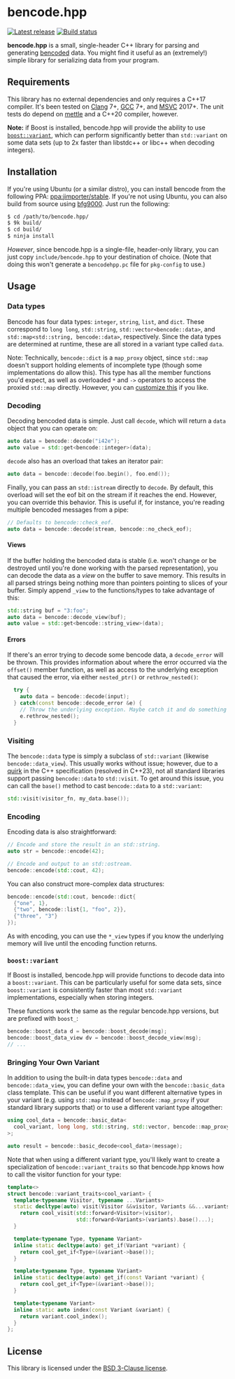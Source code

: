 # bencode.hpp

[![Latest release][release-image]][release-link]
[![Build status][ci-image]][ci-link]


**bencode.hpp** is a small, single-header C++ library for parsing and generating
[bencoded][wikipedia] data. You might find it useful as an (extremely!) simple
library for serializing data from your program.

## Requirements

This library has no external dependencies and only requires a C++17 compiler.
It's been tested on [Clang][clang] 7+, [GCC][gcc] 7+, and [MSVC][msvc] 2017+.
The unit tests do depend on [mettle][mettle] and a C++20 compiler, however.

**Note:** if Boost is installed, bencode.hpp will provide the ability to use
[`boost::variant`](#boostvariant), which can perform significantly better than
`std::variant` on some data sets (up to 2x faster than libstdc++ or libc++ when
decoding integers).

## Installation

If you're using Ubuntu (or a similar distro), you can install bencode from the
following PPA: [ppa:jimporter/stable][ppa]. If you're not using Ubuntu, you can
also build from source using [bfg9000][bfg9000]. Just run the following:

```sh
$ cd /path/to/bencode.hpp/
$ 9k build/
$ cd build/
$ ninja install
```

*However*, since bencode.hpp is a single-file, header-only library, you can just
copy `include/bencode.hpp` to your destination of choice. (Note that doing this
won't generate a `bencodehpp.pc` file for `pkg-config` to use.)

## Usage

### Data types

Bencode has four data types: `integer`, `string`, `list`, and `dict`. These
correspond to `long long`, `std::string`, `std::vector<bencode::data>`, and
`std::map<std::string, bencode::data>`, respectively. Since the data types are
determined at runtime, these are all stored in a variant type called `data`.

Note: Technically, `bencode::dict` is a `map_proxy` object, since `std::map`
doesn't support holding elements of incomplete type (though some implementations
do allow this). This type has all the member functions you'd expect, as well as
overloaded `*` and `->` operators to access the proxied `std::map` directly.
However, you can [customize this](#bringing-your-own-variant) if you like.

### Decoding

Decoding bencoded data is simple. Just call `decode`, which will return a `data`
object that you can operate on:

```c++
auto data = bencode::decode("i42e");
auto value = std::get<bencode::integer>(data);
```

`decode` also has an overload that takes an iterator pair:

```c++
auto data = bencode::decode(foo.begin(), foo.end());
```

Finally, you can pass an `std::istream` directly to `decode`. By default, this
overload will set the eof bit on the stream if it reaches the end. However, you
can override this behavior. This is useful if, for instance, you're reading
multiple bencoded messages from a pipe:

```c++
// Defaults to bencode::check_eof.
auto data = bencode::decode(stream, bencode::no_check_eof);
```

#### Views

If the buffer holding the bencoded data is stable (i.e. won't change or be
destroyed until you're done working with the parsed representation), you can
decode the data as a *view* on the buffer to save memory. This results in all
parsed strings being nothing more than pointers pointing to slices of your
buffer. Simply append `_view` to the functions/types to take advantage of this:

```c++
std::string buf = "3:foo";
auto data = bencode::decode_view(buf);
auto value = std::get<bencode::string_view>(data);
```

#### Errors

If there's an error trying to decode some bencode data, a `decode_error` will be
thrown. This provides information about where the error occurred via the
`offset()` member function, as well as access to the underlying exception that
caused the error, via either `nested_ptr()` or `rethrow_nested()`:

```c++
  try {
    auto data = bencode::decode(input);
  } catch(const bencode::decode_error &e) {
    // Throw the underlying exception. Maybe catch it and do something with it.
    e.rethrow_nested();
  }
```

### Visiting

The `bencode::data` type is simply a subclass of `std::variant` (likewise
`bencode::data_view`). This usually works without issue; however, due to a
[quirk][inheriting-variant] in the C++ specification (resolved in C++23), not
all standard libraries support passing `bencode::data` to `std::visit`. To get
around this issue, you can call the `base()` method to cast `bencode::data` to a
`std::variant`:

```c++
std::visit(visitor_fn, my_data.base());
```

### Encoding

Encoding data is also straightforward:

```c++
// Encode and store the result in an std::string.
auto str = bencode::encode(42);

// Encode and output to an std::ostream.
bencode::encode(std::cout, 42);
```

You can also construct more-complex data structures:

```c++
bencode::encode(std::cout, bencode::dict{
  {"one", 1},
  {"two", bencode::list{1, "foo", 2}},
  {"three", "3"}
});
```

As with encoding, you can use the `*_view` types if you know the underlying
memory will live until the encoding function returns.

### `boost::variant`

If Boost is installed, bencode.hpp will provide functions to decode data into a
`boost::variant`. This can be particularly useful for some data sets, since
`boost::variant` is consistently faster than most `std::variant`
implementations, especially when storing integers.

These functions work the same as the regular bencode.hpp versions, but are
prefixed with `boost_`:

```c++
bencode::boost_data d = bencode::boost_decode(msg);
bencode::boost_data_view dv = bencode::boost_decode_view(msg);
// ...
```

### Bringing Your Own Variant

In addition to using the built-in data types `bencode::data` and
`bencode::data_view`, you can define your own with the `bencode::basic_data`
class template. This can be useful if you want different alternative types in
your variant (e.g. using `std::map` instead of `bencode::map_proxy` if your
standard library supports that) or to use a different variant type altogether:

```c++
using cool_data = bencode::basic_data<
  cool_variant, long long, std::string, std::vector, bencode::map_proxy
>;

auto result = bencode::basic_decode<cool_data>(message);
```

Note that when using a different variant type, you'll likely want to create a
specialization of `bencode::variant_traits` so that bencode.hpp knows how to
call the visitor function for your type:

```c++
template<>
struct bencode::variant_traits<cool_variant> {
  template<typename Visitor, typename ...Variants>
  static decltype(auto) visit(Visitor &&visitor, Variants &&...variants) {
    return cool_visit(std::forward<Visitor>(visitor),
                      std::forward<Variants>(variants).base()...);
  }

  template<typename Type, typename Variant>
  inline static decltype(auto) get_if(Variant *variant) {
    return cool_get_if<Type>(&variant->base());
  }

  template<typename Type, typename Variant>
  inline static decltype(auto) get_if(const Variant *variant) {
    return cool_get_if<Type>(&variant->base());
  }

  template<typename Variant>
  inline static auto index(const Variant &variant) {
    return variant.cool_index();
  }
};
```

## License

This library is licensed under the [BSD 3-Clause license](LICENSE).

[release-image]: https://img.shields.io/github/release/jimporter/bencode.hpp.svg
[release-link]: https://github.com/jimporter/bencode.hpp/releases/latest
[ci-image]: https://github.com/jimporter/bencode.hpp/workflows/build/badge.svg
[ci-link]: https://github.com/jimporter/bencode.hpp/actions?query=branch%3Amaster+workflow%3Abuild

[wikipedia]: https://en.wikipedia.org/wiki/Bencode
[clang]: http://clang.llvm.org/
[gcc]: https://gcc.gnu.org/
[msvc]: https://www.visualstudio.com/
[library-fundamentals]: https://wg21.link/n4480
[mettle]: https://jimporter.github.io/mettle/
[ppa]: https://launchpad.net/~jimporter/+archive/ubuntu/stable
[bfg9000]: https://jimporter.github.io/bfg9000/
[inheriting-variant]: https://wg21.link/p2162
